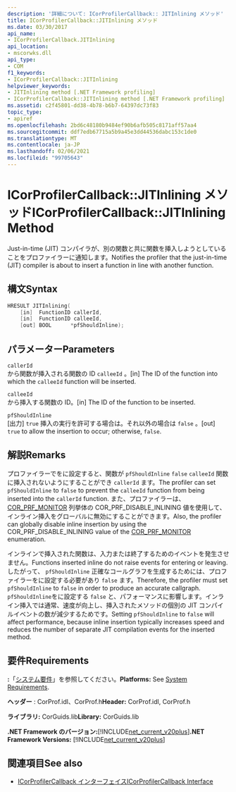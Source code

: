 ```yaml
---
description: '詳細について: ICorProfilerCallback:: JITInlining メソッド'
title: ICorProfilerCallback::JITInlining メソッド
ms.date: 03/30/2017
api_name:
- ICorProfilerCallback.JITInlining
api_location:
- mscorwks.dll
api_type:
- COM
f1_keywords:
- ICorProfilerCallback::JITInlining
helpviewer_keywords:
- JITInlining method [.NET Framework profiling]
- ICorProfilerCallback::JITInlining method [.NET Framework profiling]
ms.assetid: c2f45801-dd38-4b78-b6b7-64397dc73f83
topic_type:
- apiref
ms.openlocfilehash: 2bd6c48180b9484ef90b6afb505c8171aff57aa4
ms.sourcegitcommit: ddf7edb67715a5b9a45e3dd44536dabc153c1de0
ms.translationtype: MT
ms.contentlocale: ja-JP
ms.lasthandoff: 02/06/2021
ms.locfileid: "99705643"
---
```

# <a name="icorprofilercallbackjitinlining-method"></a><span data-ttu-id="2192a-103">ICorProfilerCallback::JITInlining メソッド</span><span class="sxs-lookup"><span data-stu-id="2192a-103">ICorProfilerCallback::JITInlining Method</span></span>

<span data-ttu-id="2192a-104">Just-in-time (JIT) コンパイラが、別の関数と共に関数を挿入しようとしていることをプロファイラーに通知します。</span><span class="sxs-lookup"><span data-stu-id="2192a-104">Notifies the profiler that the just-in-time (JIT) compiler is about to insert a function in line with another function.</span></span>  
  
## <a name="syntax"></a><span data-ttu-id="2192a-105">構文</span><span class="sxs-lookup"><span data-stu-id="2192a-105">Syntax</span></span>  
  
```cpp  
HRESULT JITInlining(  
    [in]  FunctionID callerId,  
    [in]  FunctionID calleeId,  
    [out] BOOL      *pfShouldInline);  
```  
  
## <a name="parameters"></a><span data-ttu-id="2192a-106">パラメーター</span><span class="sxs-lookup"><span data-stu-id="2192a-106">Parameters</span></span>  

 `callerId`  
 <span data-ttu-id="2192a-107">から関数が挿入される関数の ID `calleeId` 。</span><span class="sxs-lookup"><span data-stu-id="2192a-107">[in] The ID of the function into which the `calleeId` function will be inserted.</span></span>  
  
 `calleeId`  
 <span data-ttu-id="2192a-108">から挿入する関数の ID。</span><span class="sxs-lookup"><span data-stu-id="2192a-108">[in] The ID of the function to be inserted.</span></span>  
  
 `pfShouldInline`  
 <span data-ttu-id="2192a-109">[出力] `true` 挿入の実行を許可する場合は。それ以外の場合は `false` 。</span><span class="sxs-lookup"><span data-stu-id="2192a-109">[out] `true` to allow the insertion to occur; otherwise, `false`.</span></span>  
  
## <a name="remarks"></a><span data-ttu-id="2192a-110">解説</span><span class="sxs-lookup"><span data-stu-id="2192a-110">Remarks</span></span>  

 <span data-ttu-id="2192a-111">プロファイラーでをに設定すると、関数が `pfShouldInline` `false` `calleeId` 関数に挿入されないようにすることができ `callerId` ます。</span><span class="sxs-lookup"><span data-stu-id="2192a-111">The profiler can set `pfShouldInline` to `false` to prevent the `calleeId` function from being inserted into the `callerId` function.</span></span> <span data-ttu-id="2192a-112">また、プロファイラーは、 [COR_PRF_MONITOR](cor-prf-monitor-enumeration.md) 列挙体の COR_PRF_DISABLE_INLINING 値を使用して、インライン挿入をグローバルに無効にすることができます。</span><span class="sxs-lookup"><span data-stu-id="2192a-112">Also, the profiler can globally disable inline insertion by using the COR_PRF_DISABLE_INLINING value of the [COR_PRF_MONITOR](cor-prf-monitor-enumeration.md) enumeration.</span></span>  
  
 <span data-ttu-id="2192a-113">インラインで挿入された関数は、入力または終了するためのイベントを発生させません。</span><span class="sxs-lookup"><span data-stu-id="2192a-113">Functions inserted inline do not raise events for entering or leaving.</span></span> <span data-ttu-id="2192a-114">したがって、 `pfShouldInline` 正確なコールグラフを生成するためには、プロファイラーをに設定する必要があり `false` ます。</span><span class="sxs-lookup"><span data-stu-id="2192a-114">Therefore, the profiler must set `pfShouldInline` to `false` in order to produce an accurate callgraph.</span></span> <span data-ttu-id="2192a-115">`pfShouldInline`をに設定する `false` と、パフォーマンスに影響します。インライン挿入では通常、速度が向上し、挿入されたメソッドの個別の JIT コンパイルイベントの数が減少するためです。</span><span class="sxs-lookup"><span data-stu-id="2192a-115">Setting `pfShouldInline` to `false` will affect performance, because inline insertion typically increases speed and reduces the number of separate JIT compilation events for the inserted method.</span></span>  
  
## <a name="requirements"></a><span data-ttu-id="2192a-116">要件</span><span class="sxs-lookup"><span data-stu-id="2192a-116">Requirements</span></span>  

 <span data-ttu-id="2192a-117">**:**「[システム要件](../../get-started/system-requirements.md)」を参照してください。</span><span class="sxs-lookup"><span data-stu-id="2192a-117">**Platforms:** See [System Requirements](../../get-started/system-requirements.md).</span></span>  
  
 <span data-ttu-id="2192a-118">**ヘッダー** : CorProf.idl、CorProf.h</span><span class="sxs-lookup"><span data-stu-id="2192a-118">**Header:** CorProf.idl, CorProf.h</span></span>  
  
 <span data-ttu-id="2192a-119">**ライブラリ:** CorGuids.lib</span><span class="sxs-lookup"><span data-stu-id="2192a-119">**Library:** CorGuids.lib</span></span>  
  
 <span data-ttu-id="2192a-120">**.NET Framework のバージョン:**[!INCLUDE[net_current_v20plus](../../../../includes/net-current-v20plus-md.md)]</span><span class="sxs-lookup"><span data-stu-id="2192a-120">**.NET Framework Versions:** [!INCLUDE[net_current_v20plus](../../../../includes/net-current-v20plus-md.md)]</span></span>  
  
## <a name="see-also"></a><span data-ttu-id="2192a-121">関連項目</span><span class="sxs-lookup"><span data-stu-id="2192a-121">See also</span></span>

- [<span data-ttu-id="2192a-122">ICorProfilerCallback インターフェイス</span><span class="sxs-lookup"><span data-stu-id="2192a-122">ICorProfilerCallback Interface</span></span>](icorprofilercallback-interface.md)
